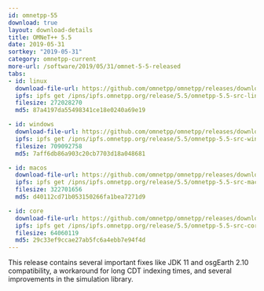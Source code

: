 ```yaml
---
id: omnetpp-55
download: true
layout: download-details
title: OMNeT++ 5.5
date: 2019-05-31
sortkey: "2019-05-31"
category: omnetpp-current
more-url: /software/2019/05/31/omnet-5-5-released
tabs:
- id: linux
  download-file-url: https://github.com/omnetpp/omnetpp/releases/download/omnetpp-5.5/omnetpp-5.5-src-linux.tgz
  ipfs: ipfs get /ipns/ipfs.omnetpp.org/release/5.5/omnetpp-5.5-src-linux.tgz
  filesize: 272028270
  md5: 87a4197da55498341ce18e0240a69e19

- id: windows
  download-file-url: https://github.com/omnetpp/omnetpp/releases/download/omnetpp-5.5/omnetpp-5.5-src-windows.zip
  ipfs: ipfs get /ipns/ipfs.omnetpp.org/release/5.5/omnetpp-5.5-src-windows.zip
  filesize: 709092758
  md5: 7aff6db86a903c20cb7703d18a048681

- id: macos
  download-file-url: https://github.com/omnetpp/omnetpp/releases/download/omnetpp-5.5/omnetpp-5.5-src-macosx.tgz
  ipfs: ipfs get /ipns/ipfs.omnetpp.org/release/5.5/omnetpp-5.5-src-macosx.tgz
  filesize: 322701656
  md5: d40112cd71b053150266fa1bea7271d9

- id: core
  download-file-url: https://github.com/omnetpp/omnetpp/releases/download/omnetpp-5.5/omnetpp-5.5-src-core.tgz
  ipfs: ipfs get /ipns/ipfs.omnetpp.org/release/5.5/omnetpp-5.5-src-core.tgz
  filesize: 64060119
  md5: 29c33ef9ccae27ab5fc6a4ebb7e94f4d
---
```



This release contains several important fixes like JDK 11 and osgEarth 2.10 compatibility, a workaround
for long CDT indexing times, and several improvements in the simulation library.
